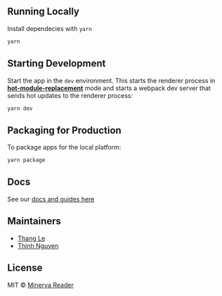 ## Running Locally

Install dependecies with `yarn`

```bash
yarn
```

## Starting Development

Start the app in the `dev` environment. This starts the renderer process in [**hot-module-replacement**](https://webpack.js.org/guides/hmr-react/) mode and starts a webpack dev server that sends hot updates to the renderer process:

```bash
yarn dev
```

## Packaging for Production

To package apps for the local platform:

```bash
yarn package
```

## Docs

See our [docs and guides here](https://youtu.be/EcIBvpPtIds?t=15)

## Maintainers

- [Thang Le](https://github.com/lhthang)
- [Thinh Nguyen](https://github.com/tligodsp)

## License

MIT © [Minerva Reader](https://github.com/tligodsp/minerva-reader)
